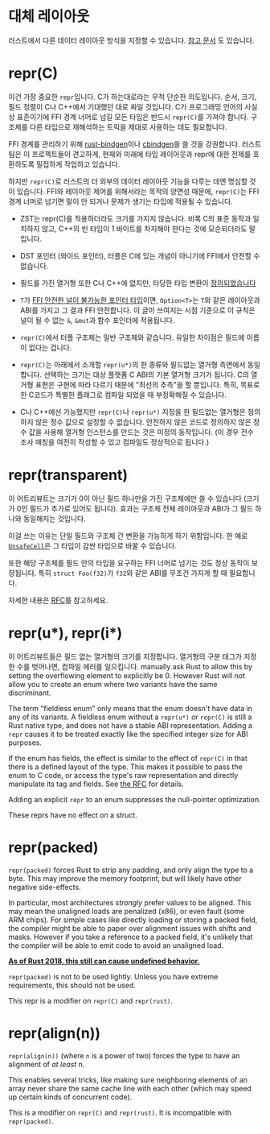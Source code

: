 # 대체 레이아웃

러스트에서 다른 데이터 레이아웃 방식을 지정할 수 있습니다. [참고 문서][reference]
도 있습니다.




# repr(C)

이건 가장 중요한 `repr`입니다. C가 하는대로라는 무척 단순한 의도입니다.
순서, 크기, 필드 정렬이 C나 C++에서 기대했던 대로 짜일 것입니다.
C가 프로그래밍 언어의 사실상 표준이기에 FFI 경계 너머로 넘길 모든 타입은
반드시 `repr(C)`를 가져야 합니다. 구조체를 다른 타입으로 재해석하는 트릭을
제대로 사용하는 데도 필요합니다.

FFI 경계를 관리하기 위해 [rust-bindgen][]이나 [cbindgen][]을 쓸 것을 강권합니다.
러스트 팀은 이 프로젝트들이 견고하게, 현재와 미래에 타입 레이아웃과 repr에 대한
전제를 호환하도록 밀접하게 작업하고 있습니다.

하지만 `repr(C)`로 러스트의 더 외부의 데이터 레이아웃 기능을 다루는 데엔
명심할 것이 있습니다. FFI와 레이아웃 제어를 위해서라는 목적의 양면성 때문에,
`repr(C)`는 FFI 경계 너머로 넘기면 말이 안 되거나 문제가 생기는 타입에
적용될 수 있습니다.

* ZST는 repr(C)를 적용하더라도 크기를 가지지 않습니다. 비록 C의
  표준 동작과 일치하지 않고, C++의 빈 타입이 1 바이트를 차지해야
  한다는 것에 모순되더라도 말입니다.

* DST 포인터 (와이드 포인터), 터플은 C에 있는 개념이
  아니기에 FFI에서 안전할 수 없습니다.

* 필드를 가진 열거형 또한 C나 C++에 없지만, 타당한 타입 변환이
  [정의되었습니다][really-tagged]

* `T`가 [FFI 안전한 널이 불가능한 포인터 타입](ffi.html#the-nullable-pointer-optimization)이면,
  `Option<T>`는 `T`와 같은 레이아웃과 ABI를 가지고 그 결과 FFI 안전합니다.
  이 글이 쓰여지는 시점 기준으로 이 규칙은 널이 될 수 없는 `&`, `&mut`과
  함수 포인터에 적용됩니다.

* `repr(C)`에서 터플 구조체는 일반 구조체와 같습니다.
  유일한 차이점은 필드에 이름이 없다는 겁니다.

* `repr(C)`는 아래에서 소개할 `repr(u*)`의 한 종류와 필드없는 열거형 측면에서
  동일합니다. 선택하는 크기는 대상 플랫폼 C ABI의 기본 열거형 크기가 됩니다.
  C의 열거형 표현은 구현에 따라 다르기 때문에 "최선의 추측"을 할 뿐입니다.
  특히, 목표로 한 C코드가 특별한 플래그로 컴파일 되었을 때 부정확해질 수
  있습니다.

* C나 C++에선 가능했지만 `repr(C)`나 `repr(u*)` 지정을 한 필드없는
  열거형은 정의하지 않은 정수 값으로 설정할 수 없습니다. 안전하지 않은
  코드로 정의하지 않은 정수 값을 사용해 열거형 인스턴스를 만드는 것은
  미정의 동작입니다. (이 경우 전수 조사 매칭을 여전히 작성할
  수 있고 컴파일도 정상적으로 됩니다.)


# repr(transparent)

이 어트리뷰트는 크기가 0이 아닌 필드 하나만을 가진 구조체에만 쓸 수 있습니다
(크기가 0인 필드가 추가로 있어도 됩니다). 효과는 구조체 전체 레이아웃과 ABI가
그 필드 하나와 동일해지는 것입니다.

이걸 쓰는 이유는 단일 필드와 구조체 간 변환을 가능하게 하기 위함입니다.
한 예로  [`UnsafeCell`]은 그 타입이 감싼 타입으로 바꿀 수 있습니다.


또한 해당 구조체를 필드 안의 타입을 요구하는 FFI 너머로 넘기는 것도
정상 동작이 보장됩니다. 특히 `struct Foo(f32)`가 `f32`와 같은 ABI를
무조건 가지게 할 때 필요합니다.

자세한 내용은 [RFC][rfc-transparent]를 참고하세요.



# repr(u*), repr(i*)

이 어트리뷰트들은 필드 없는 열거형의 크기를 지정합니다. 열거형의 구분 태그가
지정한 수를 벗어나면, 컴파일 에러를 일으킵니다.
manually ask Rust to allow this by setting the overflowing element to explicitly
be 0. However Rust will not allow you to create an enum where two variants have
the same discriminant.

The term "fieldless enum" only means that the enum doesn't have data in any
of its variants. A fieldless enum without a `repr(u*)` or `repr(C)` is
still a Rust native type, and does not have a stable ABI representation.
Adding a `repr` causes it to be treated exactly like the specified
integer size for ABI purposes.

If the enum has fields, the effect is similar to the effect of `repr(C)`
in that there is a defined layout of the type. This makes it possible to
pass the enum to C code, or access the type's raw representation and directly
manipulate its tag and fields. See [the RFC][really-tagged] for details.

Adding an explicit `repr` to an enum suppresses the null-pointer
optimization.

These reprs have no effect on a struct.




# repr(packed)

`repr(packed)` forces Rust to strip any padding, and only align the type to a
byte. This may improve the memory footprint, but will likely have other negative
side-effects.

In particular, most architectures *strongly* prefer values to be aligned. This
may mean the unaligned loads are penalized (x86), or even fault (some ARM
chips). For simple cases like directly loading or storing a packed field, the
compiler might be able to paper over alignment issues with shifts and masks.
However if you take a reference to a packed field, it's unlikely that the
compiler will be able to emit code to avoid an unaligned load.

**[As of Rust 2018, this still can cause undefined behavior.][ub loads]**

`repr(packed)` is not to be used lightly. Unless you have extreme requirements,
this should not be used.

This repr is a modifier on `repr(C)` and `repr(rust)`.




# repr(align(n))

`repr(align(n))` (where `n` is a power of two) forces the type to have an
alignment of *at least* n.

This enables several tricks, like making sure neighboring elements of an array
never share the same cache line with each other (which may speed up certain
kinds of concurrent code).

This is a modifier on `repr(C)` and `repr(rust)`. It is incompatible with
`repr(packed)`.





[reference]: https://github.com/rust-rfcs/unsafe-code-guidelines/tree/master/reference/src/representation.md
[drop flags]: drop-flags.html
[ub loads]: https://github.com/rust-lang/rust/issues/27060
[`UnsafeCell`]: ../std/cell/struct.UnsafeCell.html
[rfc-transparent]: https://github.com/rust-lang/rfcs/blob/master/text/1758-repr-transparent.md
[really-tagged]: https://github.com/rust-lang/rfcs/blob/master/text/2195-really-tagged-unions.md
[rust-bindgen]: https://rust-lang.github.io/rust-bindgen/
[cbindgen]: https://github.com/eqrion/cbindgen
